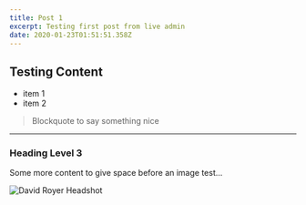 ```yaml
---
title: Post 1
excerpt: Testing first post from live admin
date: 2020-01-23T01:51:51.358Z
---
```

## Testing Content

* item 1
* item 2

> Blockquote to say something nice

- - -

### Heading Level 3

Some more content to give space before an image test...

![David Royer Headshot](/uploads/7EBE5DE6-CCBC-4F91-AC9C-62CE692264C9.jpeg "David Royer Headshot")
